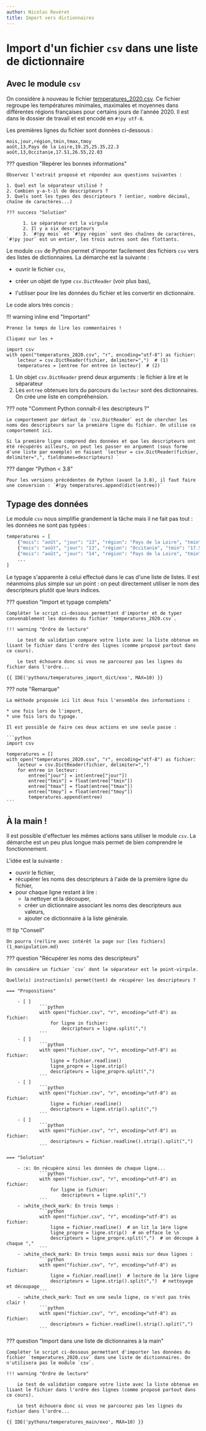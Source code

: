 ```yaml
---
author: Nicolas Revéret
title: Import vers dictionnaires
---
```

# Import d'un fichier `csv` dans une liste de dictionnaire

## Avec le module `csv`

On considère à nouveau le fichier [temperatures_2020.csv](../temperatures_2020.csv). Ce fichier regroupe les températures minimales, maximales et moyennes dans différentes régions françaises pour certains jours de l'année 2020. Il est dans le dossier de travail et est encodé en `#!py utf-8`.

Les premières lignes du fichier sont données ci-dessous :

```title="📑 Données CSV"
mois,jour,région,tmin,tmax,tmoy
août,13,Pays de la Loire,19.25,25.35,22.3
août,13,Occitanie,17.51,26.55,22.03
```

??? question "Repérer les bonnes informations"

    Observez l'extrait proposé et répondez aux questions suivantes :

    1. Quel est le séparateur utilisé ?
    2. Combien y-a-t-il de descripteurs ?
    3. Quels sont les types des descripteurs ? (entier, nombre décimal, chaîne de caractères...)

    ??? success "Solution"

          1. Le séparateur est la virgule
          2. Il y a six descripteurs
          3. `#!py mois` et `#!py région` sont des chaînes de caractères, `#!py jour` est un entier, les trois autres sont des flottants.


Le module `csv` de Python permet d'importer facilement des fichiers `csv` vers des listes de dictionnaires. La démarche est la suivante :

* ouvrir le fichier `csv`,
  
* créer un objet de type `csv.DictReader` (voir plus bas),

* l'utiliser pour lire les données du fichier et les convertir en dictionnaire.

Le code alors très concis :

!!! warning inline end "Important"

    Prenez le temps de lire les commentaires !
    
    Cliquez sur les +

```{ .python .annotate }
import csv
with open("temperatures_2020.csv", "r", encoding="utf-8") as fichier:
    lecteur = csv.DictReader(fichier, delimiter=",")  # (1)
    temperatures = [entree for entree in lecteur]  # (2)
```

1. Un objet `csv.DictReader` prend deux arguments : le fichier à lire et le séparateur
2. Les `entree` obtenues lors du parcours du `lecteur` sont des dictionnaires. On crée une liste en compréhension.

??? note "Comment Python connaît-il les descripteurs ?"

    Le comportement par défaut de `csv.DictReader` est de chercher les noms des descripteurs sur la première ligne du fichier. On utilise ce comportement ici.

    Si la première ligne comprend des données et que les descripteurs ont été récupérés ailleurs, on peut les passer en argument (sous forme d'une liste par exemple) en faisant `lecteur = csv.DictReader(fichier, delimiter=",", fieldnames=descripteurs) `

??? danger "Python < 3.8"

    Pour les versions précédentes de Python (avant la 3.8), il faut faire une conversion : `#!py temperatures.append(dict(entree))`


## Typage des données

Le module `csv` nous simplifie grandement la tâche mais il ne fait pas tout : les données ne sont pas typées :

```python
temperatures = [
    {"mois": "août", "jour": "13", "région": "Pays de la Loire", "tmin": "19.25", "tmax": "25.35", "tmoy": "22.3"},
    {"mois": "août", "jour": "13", "région": "Occitanie", "tmin": "17.51", "tmax": "26.55", "tmoy": "22.03"},
    {"mois": "août", "jour": "14", "région": "Pays de la Loire", "tmin": "17.7", "tmax": "25.7", "tmoy": "21.7"},
    ...
]
```

Le typage s'apparente à celui effectué dans le cas d'une liste de listes. Il est néanmoins plus simple sur un point : on peut directement utiliser le nom des descripteurs plutôt que leurs indices.

??? question "Import et typage complets"

    Compléter le script ci-dessous permettant d'importer et de typer convenablement les données du fichier `temperatures_2020.csv`.

    !!! warning "Ordre de lecture"

        Le test de validation compare votre liste avec la liste obtenue en lisant le fichier dans l'ordre des lignes (comme proposé partout dans ce cours).

        Le test échouera donc si vous ne parcourez pas les lignes du fichier dans l'ordre...

    {{ IDE('pythons/temperatures_import_dict/exo', MAX=10) }}


??? note "Remarque"

    La méthode proposée ici lit deux fois l'ensemble des informations : 

    * une fois lors de l'import, 
    * une fois lors du typage.

    Il est possible de faire ces deux actions en une seule passe :

    ```python
    import csv

    temperatures = []
    with open("temperatures_2020.csv", "r", encoding="utf-8") as fichier:
        lecteur = csv.DictReader(fichier, delimiter=",")
        for entree in lecteur:
            entree["jour"] = int(entree["jour"])
            entree["tmin"] = float(entree["tmin"])
            entree["tmax"] = float(entree["tmax"])
            entree["tmoy"] = float(entree["tmoy"])
            temperatures.append(entree)
    ```
    
## À la main !

Il est possible d'effectuer les mêmes actions sans utiliser le module `csv`. La démarche est un peu plus longue mais permet de bien comprendre le fonctionnement.

L'idée est la suivante :

* ouvrir le fichier,
* récupérer les noms des descripteurs à l'aide de la première ligne du fichier,
* pour chaque ligne restant à lire :
    * la nettoyer et la découper,
    * créer un dictionnaire associant les noms des descripteurs aux valeurs,
    * ajouter ce dictionnaire à la liste générale.

!!! tip "Conseil"

    On pourra (re)lire avec intérêt la page sur [les fichiers](1_manipulation.md)

??? question "Récupérer les noms des descripteurs"

    On considère un fichier `csv` dont le séparateur est le point-virgule.

    Quelle(s) instruction(s) permet(tent) de récupérer les descripteurs ?

    === "Propositions"
        
        - [ ] 
                ```python
                with open("fichier.csv", "r", encoding="utf-8") as fichier:
                    for ligne in fichier:
                        descripteurs = ligne.split(",")
                ```
        - [ ] 
                ```python
                with open("fichier.csv", "r", encoding="utf-8") as fichier:
                    ligne = fichier.readline()
                    ligne_propre = ligne.strip()
                    descripteurs = ligne_propre.split(",")
                ```
        - [ ] 
                ```python
                with open("fichier.csv", "r", encoding="utf-8") as fichier:
                    ligne = fichier.readline()
                    descripteurs = ligne.strip().split(",")
                ```
        - [ ] 
                ```python
                with open("fichier.csv", "r", encoding="utf-8") as fichier:
                    descripteurs = fichier.readline().strip().split(",")
                ```

    === "Solution"
        
        - :x: On récupère ainsi les données de chaque ligne...
                ```python
                with open("fichier.csv", "r", encoding="utf-8") as fichier:
                    for ligne in fichier:
                        descripteurs = ligne.split(",")
                ```
        - :white_check_mark: En trois temps :
                ```python
                with open("fichier.csv", "r", encoding="utf-8") as fichier:
                    ligne = fichier.readline()  # on lit la 1ère ligne
                    ligne_propre = ligne.strip()  # on efface le \n
                    descripteurs = ligne_propre.split(",")  # on découpe à chaque ","
                ```
        - :white_check_mark: En trois temps aussi mais sur deux lignes :
                ```python
                with open("fichier.csv", "r", encoding="utf-8") as fichier:
                    ligne = fichier.readline()  # lecture de la 1ère ligne
                    descripteurs = ligne.strip().split(",")  # nettoyage et découpage
                ```
        - :white_check_mark: Tout en une seule ligne, ce n'est pas très clair !
                ```python
                with open("fichier.csv", "r", encoding="utf-8") as fichier:
                    descripteurs = fichier.readline().strip().split(",")
                ```

??? question "Import dans une liste de dictionnaires à la main"

    Compléter le script ci-dessous permettant d'importer les données du fichier `temperatures_2020.csv` dans une liste de dictionnaires. On n'utilisera pas le module `csv`.

    !!! warning "Ordre de lecture"

        Le test de validation compare votre liste avec la liste obtenue en lisant le fichier dans l'ordre des lignes (comme proposé partout dans ce cours).

        Le test échouera donc si vous ne parcourez pas les lignes du fichier dans l'ordre...

    {{ IDE('pythons/temperatures_main/exo', MAX=10) }}
